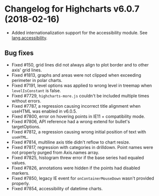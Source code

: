 # Changelog for Highcharts v6.0.7 (2018-02-16)
        
- Added internationalization support for the accessibility module. See [lang.accessibility](https://api.highcharts.com/highcharts/lang.accessibility).

## Bug fixes
- Fixed #150, grid lines did not always align to plot border and to other axis' grid lines.
- Fixed #1813, graphs and areas were not clipped when exceeding perimeter in polar charts.
- Fixed #7191, level options was applied to wrong level in treemap when `levelIsConstant` is false.
- Fixed #7729, `highcharts-more.js` couldn't be included multiple times without errors.
- Fixed #7787, a regression causing incorrect title alignment when useHTML was enabled in v6.0.5.
- Fixed #7800, error on hovering points in IE11 + compatibility mode.
- Fixed #7806, API reference had a wrong extend for bullet's targetOptions.
- Fixed #7812, a regression causing wrong initial position of text with `useHTML`.
- Fixed #7814, multiline axis title didn't reflow to chart resize.
- Fixed #7817, regression with categories in drilldown. Point names were not properly purged from Axis.names array.
- Fixed #7825, histogram threw error if the base series had equaled values.
- Fixed #7826, annotations were hidden if the points had disabled markers.
- Fixed #7850, legacy IE event for `onContainerMouseDown` wasn't provided properly.
- Fixed #7854, accessibility of datetime charts.